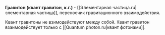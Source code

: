**Гравитон (квант гравитон, к.г.)** - [[Элементарная частица.ru|элементарная частица]], переносчик гравитационного взаимодействия. 

Квант гравитоны не взимодействуют между собой. Квант гравитон взаимодействует только с [[Quantum photon.ru|квант фотонами]].